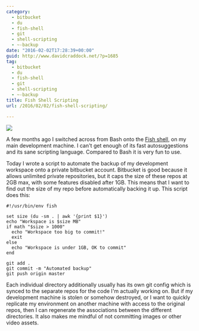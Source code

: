 ```yaml
---
category:
  - bitbucket
  - du
  - fish-shell
  - git
  - shell-scripting
  - ~-backup
date: "2016-02-02T17:28:39+00:00"
guid: http://www.davidcraddock.net/?p=1685
tag:
  - bitbucket
  - du
  - fish-shell
  - git
  - shell-scripting
  - ~-backup
title: Fish Shell Scripting
url: /2016/02/02/fish-shell-scripting/

---
```

![](http://i.telegraph.co.uk/multimedia/archive/01396/fish_1396516c.jpg)

A few months ago I switched across from Bash onto the [Fish shell](http://fishshell.com/), on my main development machine. I can't get enough of its fast autosuggestions and its sane scripting language. Compared to Bash it is very fun to use.

Today I wrote a script to automate the backup of my development workspace onto a private bitbucket account. Bitbucket is good because it allows unlimited private repositories, but it caps the size of these repos at 2GB max, with some features disabled after 1GB. This means that I want to find out the size of my repo before automatically backing it up. This script does this:

```
#!/usr/bin/env fish

set size (du -sm . | awk '{print $1}')
echo "Workspace is $size MB"
if math "$size > 1000"
  echo "Workspace too big to commit!"
  exit
else
  echo "Workspace is under 1GB, OK to commit"
end

git add .
git commit -m "Automated backup"
git push origin master
```

Each individual directory additionally usually has its own git config which is synced to the separate repos for the code I'm actually working on. But if my development machine is stolen or somehow destroyed, or I want to quickly replicate my environment on another machine with access to the original repos, then I can regenerate the associations between the different directories. It also makes me mindful of not committing images or other video assets.
